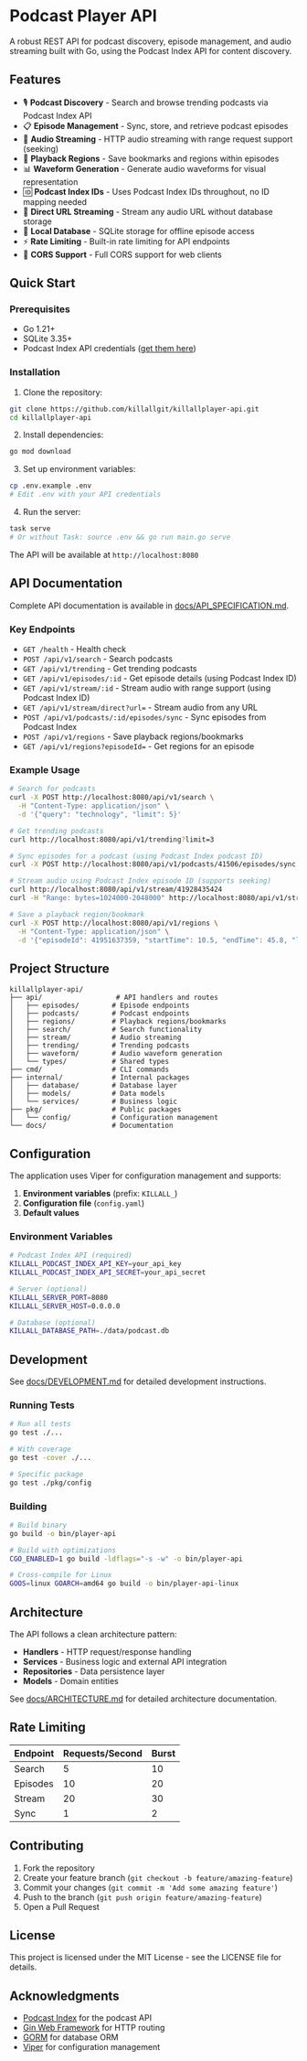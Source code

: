 # Podcast Player API

A robust REST API for podcast discovery, episode management, and audio streaming built with Go, using the Podcast Index API for content discovery.

## Features

- 🎙️ **Podcast Discovery** - Search and browse trending podcasts via Podcast Index API
- 📋 **Episode Management** - Sync, store, and retrieve podcast episodes
- 🎵 **Audio Streaming** - HTTP audio streaming with range request support (seeking)
- 🔖 **Playback Regions** - Save bookmarks and regions within episodes
- 📊 **Waveform Generation** - Generate audio waveforms for visual representation
- 🆔 **Podcast Index IDs** - Uses Podcast Index IDs throughout, no ID mapping needed
- 🔗 **Direct URL Streaming** - Stream any audio URL without database storage
- 💾 **Local Database** - SQLite storage for offline episode access
- ⚡ **Rate Limiting** - Built-in rate limiting for API endpoints
- 🔄 **CORS Support** - Full CORS support for web clients

## Quick Start

### Prerequisites

- Go 1.21+
- SQLite 3.35+
- Podcast Index API credentials ([get them here](https://api.podcastindex.org))

### Installation

1. Clone the repository:
```bash
git clone https://github.com/killallgit/killallplayer-api.git
cd killallplayer-api
```

2. Install dependencies:
```bash
go mod download
```

3. Set up environment variables:
```bash
cp .env.example .env
# Edit .env with your API credentials
```

4. Run the server:
```bash
task serve
# Or without Task: source .env && go run main.go serve
```

The API will be available at `http://localhost:8080`

## API Documentation

Complete API documentation is available in [docs/API_SPECIFICATION.md](docs/API_SPECIFICATION.md).

### Key Endpoints

- `GET /health` - Health check
- `POST /api/v1/search` - Search podcasts  
- `GET /api/v1/trending` - Get trending podcasts
- `GET /api/v1/episodes/:id` - Get episode details (using Podcast Index ID)
- `GET /api/v1/stream/:id` - Stream audio with range support (using Podcast Index ID)
- `GET /api/v1/stream/direct?url=` - Stream audio from any URL
- `POST /api/v1/podcasts/:id/episodes/sync` - Sync episodes from Podcast Index
- `POST /api/v1/regions` - Save playback regions/bookmarks
- `GET /api/v1/regions?episodeId=` - Get regions for an episode

### Example Usage

```bash
# Search for podcasts
curl -X POST http://localhost:8080/api/v1/search \
  -H "Content-Type: application/json" \
  -d '{"query": "technology", "limit": 5}'

# Get trending podcasts
curl http://localhost:8080/api/v1/trending?limit=3

# Sync episodes for a podcast (using Podcast Index podcast ID)
curl -X POST http://localhost:8080/api/v1/podcasts/41506/episodes/sync

# Stream audio using Podcast Index episode ID (supports seeking)
curl http://localhost:8080/api/v1/stream/41928435424
curl -H "Range: bytes=1024000-2048000" http://localhost:8080/api/v1/stream/41928435424

# Save a playback region/bookmark
curl -X POST http://localhost:8080/api/v1/regions \
  -H "Content-Type: application/json" \
  -d '{"episodeId": 41951637359, "startTime": 10.5, "endTime": 45.8, "label": "Important"}'
```

## Project Structure

```
killallplayer-api/
├── api/                  # API handlers and routes
│   ├── episodes/        # Episode endpoints
│   ├── podcasts/        # Podcast endpoints
│   ├── regions/         # Playback regions/bookmarks
│   ├── search/          # Search functionality
│   ├── stream/          # Audio streaming
│   ├── trending/        # Trending podcasts
│   ├── waveform/        # Audio waveform generation
│   └── types/           # Shared types
├── cmd/                 # CLI commands
├── internal/            # Internal packages
│   ├── database/        # Database layer
│   ├── models/          # Data models
│   └── services/        # Business logic
├── pkg/                 # Public packages
│   └── config/          # Configuration management
└── docs/                # Documentation
```

## Configuration

The application uses Viper for configuration management and supports:

1. **Environment variables** (prefix: `KILLALL_`)
2. **Configuration file** (`config.yaml`)
3. **Default values**

### Environment Variables

```bash
# Podcast Index API (required)
KILLALL_PODCAST_INDEX_API_KEY=your_api_key
KILLALL_PODCAST_INDEX_API_SECRET=your_api_secret

# Server (optional)
KILLALL_SERVER_PORT=8080
KILLALL_SERVER_HOST=0.0.0.0

# Database (optional)
KILLALL_DATABASE_PATH=./data/podcast.db
```

## Development

See [docs/DEVELOPMENT.md](docs/DEVELOPMENT.md) for detailed development instructions.

### Running Tests

```bash
# Run all tests
go test ./...

# With coverage
go test -cover ./...

# Specific package
go test ./pkg/config
```

### Building

```bash
# Build binary
go build -o bin/player-api

# Build with optimizations
CGO_ENABLED=1 go build -ldflags="-s -w" -o bin/player-api

# Cross-compile for Linux
GOOS=linux GOARCH=amd64 go build -o bin/player-api-linux
```

## Architecture

The API follows a clean architecture pattern:

- **Handlers** - HTTP request/response handling
- **Services** - Business logic and external API integration
- **Repositories** - Data persistence layer
- **Models** - Domain entities

See [docs/ARCHITECTURE.md](docs/ARCHITECTURE.md) for detailed architecture documentation.

## Rate Limiting

| Endpoint | Requests/Second | Burst |
|----------|-----------------|-------|
| Search | 5 | 10 |
| Episodes | 10 | 20 |
| Stream | 20 | 30 |
| Sync | 1 | 2 |

## Contributing

1. Fork the repository
2. Create your feature branch (`git checkout -b feature/amazing-feature`)
3. Commit your changes (`git commit -m 'Add some amazing feature'`)
4. Push to the branch (`git push origin feature/amazing-feature`)
5. Open a Pull Request

## License

This project is licensed under the MIT License - see the LICENSE file for details.

## Acknowledgments

- [Podcast Index](https://podcastindex.org) for the podcast API
- [Gin Web Framework](https://gin-gonic.com) for HTTP routing
- [GORM](https://gorm.io) for database ORM
- [Viper](https://github.com/spf13/viper) for configuration management